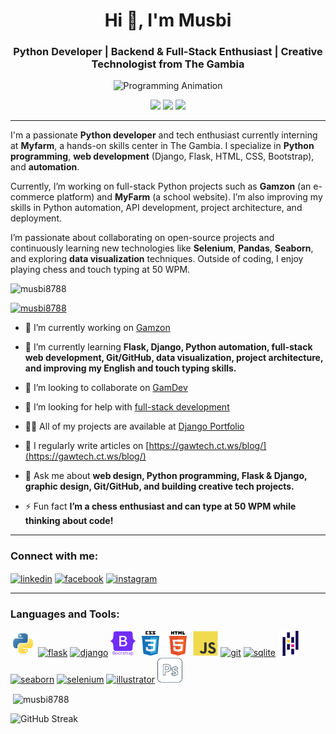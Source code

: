 <h1 align="center">Hi 👋, I'm Musbi</h1>
<h3 align="center">Python Developer | Backend & Full-Stack Enthusiast | Creative Technologist from The Gambia</h3>

<p align="center">
  <img src="https://media.giphy.com/media/v1.Y2lkPWVjZjA1ZTQ3Z3FsaWc3dHYzM3hlcGlyenBidDNzZ3o1cWN1YnRydjZnY2VkeDY0ciZlcD12MV9naWZzX3NlYXJjaCZjdD1n/h408T6Y5GfmXBKW62l/giphy.gif" alt="Programming Animation" width="200"/>
</p>

<p align="center">
  <img src="https://img.shields.io/badge/Top%20Skills-Python%20%7C%20Django%20%7C%20Flask%20%7C%20Git-orange?style=for-the-badge&logo=python" />
  <img src="https://img.shields.io/badge/Currently%20Learning-Selenium%20%7C%20Seaborn%20%7C%20API%20Development-blue?style=for-the-badge&logo=readthedocs" />
  <img src="https://img.shields.io/badge/Open%20to%20Collaborate-Yes-success?style=for-the-badge&logo=github" />
</p>

---

<p align="left">
I'm a passionate <strong>Python developer</strong> and tech enthusiast currently interning at <strong>Myfarm</strong>, a hands-on skills center in The Gambia. I specialize in <strong>Python programming</strong>, <strong>web development</strong> (Django, Flask, HTML, CSS, Bootstrap), and <strong>automation</strong>.
</p>


<p align="left">
Currently, I’m working on full-stack Python projects such as <strong>Gamzon</strong> (an e-commerce platform) and <strong>MyFarm</strong> (a school website). I’m also improving my skills in Python automation, API development, project architecture, and deployment.
</p>

<p align="left">
I’m passionate about collaborating on open-source projects and continuously learning new technologies like <strong>Selenium</strong>, <strong>Pandas</strong>, <strong>Seaborn</strong>, and exploring <strong>data visualization</strong> techniques. Outside of coding, I enjoy playing chess and touch typing at 50 WPM.
</p>

<p align="left"> <img src="https://komarev.com/ghpvc/?username=musbi8788&label=Profile%20views&color=0e75b6&style=flat" alt="musbi8788" /> </p>

<p align="left"> <a href="https://github.com/ryo-ma/github-profile-trophy"><img src="https://github-profile-trophy.vercel.app/?username=musbi8788" alt="musbi8788" /></a> </p>

- 🔭 I’m currently working on [Gamzon](https://github.com/Musbi8788/gamzon.git)

- 🌱 I’m currently learning **Flask, Django, Python automation, full-stack web development, Git/GitHub, data visualization, project architecture, and improving my English and touch typing skills.**

- 👯 I’m looking to collaborate on [GamDev](https://github.com/Musbi8788/gamdev.git)

- 🤝 I’m looking for help with [full-stack development](https://www.freecodecamp.org/learn/full-stack-developer/)

- 👨‍💻 All of my projects are available at [Django Portfolio](https://musbi-django-portfolio.onrender.com/)

- 📝 I regularly write articles on [https://gawtech.ct.ws/blog/](https://gawtech.ct.ws/blog/)

- 💬 Ask me about **web design, Python programming, Flask & Django, graphic design, Git/GitHub, and building creative tech projects.**

- ⚡ Fun fact **I’m a chess enthusiast and can type at 50 WPM while thinking about code!**

---

<h3 align="left">Connect with me:</h3>
<p align="left">
<a href="https://www.linkedin.com/in/musbi-jawo-3b6497327/" target="blank"><img align="center" src="https://raw.githubusercontent.com/rahuldkjain/github-profile-readme-generator/master/src/images/icons/Social/linked-in-alt.svg" alt="linkedin" height="30" width="40" /></a>
<a href="https://www.facebook.com/musbi222/" target="blank"><img align="center" src="https://raw.githubusercontent.com/rahuldkjain/github-profile-readme-generator/master/src/images/icons/Social/facebook.svg" alt="facebook" height="30" width="40" /></a>
<a href="https://www.instagram.com/musbi802022/" target="blank"><img align="center" src="https://raw.githubusercontent.com/rahuldkjain/github-profile-readme-generator/master/src/images/icons/Social/instagram.svg" alt="instagram" height="30" width="40" /></a>

</p>

---

<h3 align="left">Languages and Tools:</h3>
<p align="left"> 
  <a href="https://www.python.org" target="_blank"><img src="https://raw.githubusercontent.com/devicons/devicon/master/icons/python/python-original.svg" alt="python" width="40" height="40"/></a> 
  <a href="https://flask.palletsprojects.com/" target="_blank"><img src="https://www.vectorlogo.zone/logos/palletsprojects_flask/palletsprojects_flask-ar21.svg" alt="flask" width="40" height="40"/></a> 
  <a href="https://www.djangoproject.com/" target="_blank"><img src="https://cdn.worldvectorlogo.com/logos/django.svg" alt="django" width="40" height="40"/></a>
  <a href="https://getbootstrap.com" target="_blank"><img src="https://raw.githubusercontent.com/devicons/devicon/master/icons/bootstrap/bootstrap-plain-wordmark.svg" alt="bootstrap" width="40" height="40"/></a> 
  <a href="https://www.w3schools.com/css/" target="_blank"><img src="https://raw.githubusercontent.com/devicons/devicon/master/icons/css3/css3-original-wordmark.svg" alt="css3" width="40" height="40"/></a> 
  <a href="https://www.w3.org/html/" target="_blank"><img src="https://raw.githubusercontent.com/devicons/devicon/master/icons/html5/html5-original-wordmark.svg" alt="html5" width="40" height="40"/></a> 
  <a href="https://developer.mozilla.org/en-US/docs/Web/JavaScript" target="_blank"><img src="https://raw.githubusercontent.com/devicons/devicon/master/icons/javascript/javascript-original.svg" alt="javascript" width="40" height="40"/></a> 
  <a href="https://git-scm.com/" target="_blank"><img src="https://www.vectorlogo.zone/logos/git-scm/git-scm-icon.svg" alt="git" width="40" height="40"/></a> 
  <a href="https://www.sqlite.org/" target="_blank"><img src="https://www.vectorlogo.zone/logos/sqlite/sqlite-icon.svg" alt="sqlite" width="40" height="40"/></a> 
  <a href="https://pandas.pydata.org/" target="_blank"><img src="https://raw.githubusercontent.com/devicons/devicon/2ae2a900d2f041da66e950e4d48052658d850630/icons/pandas/pandas-original.svg" alt="pandas" width="40" height="40"/></a> 
  <a href="https://seaborn.pydata.org/" target="_blank"><img src="https://seaborn.pydata.org/_images/logo-mark-lightbg.svg" alt="seaborn" width="40" height="40"/></a> 
  <a href="https://www.selenium.dev" target="_blank"><img src="https://raw.githubusercontent.com/detain/svg-logos/780f25886640cef088af994181646db2f6b1a3f8/svg/selenium-logo.svg" alt="selenium" width="40" height="40"/></a> 
  <a href="https://www.adobe.com/in/products/illustrator.html" target="_blank"><img src="https://www.vectorlogo.zone/logos/adobe_illustrator/adobe_illustrator-icon.svg" alt="illustrator" width="40" height="40"/></a> 
  <a href="https://www.photoshop.com/en" target="_blank"><img src="https://raw.githubusercontent.com/devicons/devicon/master/icons/photoshop/photoshop-line.svg" alt="photoshop" width="40" height="40"/></a> 
</p>


<p>&nbsp;<img align="center" src="https://github-readme-stats.vercel.app/api?username=musbi8788&show_icons=true&locale=en" alt="musbi8788" /></p>


![GitHub Streak](https://streak-stats.demolab.com?user=Musbi8788)


